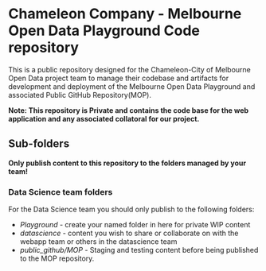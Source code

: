 #  Chameleon Company - Melbourne Open Data Playground Code repository
This is a public repository designed for the Chameleon-City of Melbourne Open Data project team to manage their codebase and artifacts for development and deployment of the Melbourne Open Data Playground and associated Public GitHub Repository(MOP).

**Note: This repository is Private and contains the code base for the web application and any associated collatoral for our project.**

## Sub-folders

**Only publish content to this repository to the folders managed by your team!**

### Data Science team folders 
For the Data Science team you should only publish to the following folders:
- *Playground*  - create your named folder in here for private WIP content
- *datascience* - content you wish to share or collaborate on with the webapp team or others in the datascience team
- *public_github/MOP* - Staging and testing content before being published to the MOP repository.




